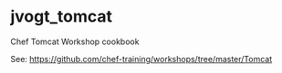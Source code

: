 # jvogt_tomcat

Chef Tomcat Workshop cookbook

See: https://github.com/chef-training/workshops/tree/master/Tomcat
